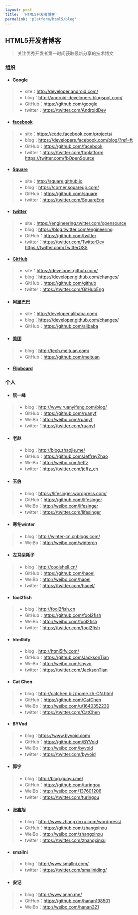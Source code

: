 ```yaml
---
layout: post
title:  'HTML5开发者博客'
permalink: 'platform/html5/blog'
---
```


## HTML5开发者博客
> 关注优秀开发者第一时间获取最新分享的技术博文

### 组织

* #### [Google](https://developers.google.com/)
> * site：http://developer.android.com/
> * blog：http://android-developers.blogspot.com/
> * GitHub：https://github.com/google
> * twitter：https://twitter.com/AndroidDev

* #### [facebook](https://developers.facebook.com/)
> * site：https://code.facebook.com/projects/
> * blog：https://developers.facebook.com/blog/?ref=ft
> * GitHub：https://github.com/facebook
> * twitter：https://twitter.com/fbplatform    https://twitter.com/fbOpenSource

* #### [Square](http://square.github.io)
> * site：http://square.github.io
> * blog：https://corner.squareup.com/
> * GitHub：https://github.com/square
> * twitter：https://twitter.com/SquareEng  

* #### [twitter](https://dev.twitter.com/)
> * site：https://engineering.twitter.com/opensource
> * blog：https://blog.twitter.com/engineering
> * GitHub：https://github.com/twitter
> * twitter：https://twitter.com/TwitterDev
https://twitter.com/TwitterOSS

* #### [GitHub](https://developer.github.com/)
> * site：https://developer.github.com/
> * blog：https://developer.github.com/changes/
> * GitHub：https://github.com/github
> * twitter：https://twitter.com/GitHubEng

* #### [阿里巴巴](http://developer.alibaba.com/)
> * site：http://developer.alibaba.com/
> * blog：https://developer.github.com/changes/
> * GitHub：https://github.com/alibaba

* #### [美团](http://tech.meituan.com/)
> * blog：http://tech.meituan.com/
> * GitHub：https://github.com/meituan

* #### [Flipboard](https://github.com/Flipboard)

### 个人

* #### 阮一峰
> * blog：http://www.ruanyifeng.com/blog/
> * GitHub：https://github.com/ruanyf
> * WeiBo：http://weibo.com/ruanyf
> * twitter：https://twitter.com/ruanyf

* #### 老赵
> * blog：http://blog.zhaojie.me/
> * GitHub：https://github.com/JeffreyZhao
> * WeiBo：http://weibo.com/jeffz
> * twitter：https://twitter.com/jeffz_cn

* #### 玉伯
> * blog：https://lifesinger.wordpress.com/
> * GitHub：https://github.com/lifesinger
> * WeiBo：http://weibo.com/lifesinger
> * twitter：https://twitter.com/lifesinger

* #### 寒冬winter
> * blog：http://winter-cn.cnblogs.com/
> * WeiBo：http://weibo.com/wintercn

* #### 左耳朵耗子
> * blog：http://coolshell.cn/
> * GitHub：https://github.com/haoel
> * WeiBo：http://weibo.com/haoel
> * twitter：https://twitter.com/haoel/

* #### fool2fish
> * blog：http://fool2fish.cn
> * GitHub：https://github.com/fool2fish
> * WeiBo：http://weibo.com/fool2fish
> * twitter：https://twitter.com/fool2fish

* #### html5ify
> * blog：http://html5ify.com/
> * GitHub：https://github.com/JacksonTian
> * WeiBo：http://weibo.com/shyvo
> * twitter：https://twitter.com/JacksonTian

* #### Cat Chen
> * blog：http://catchen.biz/home.zh-CN.html
> * GitHub：https://github.com/CatChen
> * WeiBo：http://weibo.com/u/1640352230
> * twitter：https://twitter.com/CatChen

* #### BYVod
> * blog：https://www.byvoid.com/
> * GitHub：https://github.com/BYVoid
> * WeiBo：http://weibo.com/byvoid
> * twitter：https://twitter.com/byvoid

* #### 郭宇
> * blog：http://blog.guoyu.me/
> * GitHub：https://github.com/turingou
> * WeiBo：http://weibo.com/137601206
> * twitter：https://twitter.com/turingou

* #### 张鑫旭
> * blog：http://www.zhangxinxu.com/wordpress/
> * GitHub：https://github.com/zhangxinxu
> * WeiBo：http://weibo.com/zhangxinxu
> * twitter：https://twitter.com/zhangxinxu

* #### smallni
> * blog：http://www.smallni.com/
> * twitter：https://twitter.com/smallniding/

* #### 安记
> * blog：http://www.annn.me/
> * GitHub：https://github.com/hanan198501
> * WeiBo：http://weibo.com/hanan321
